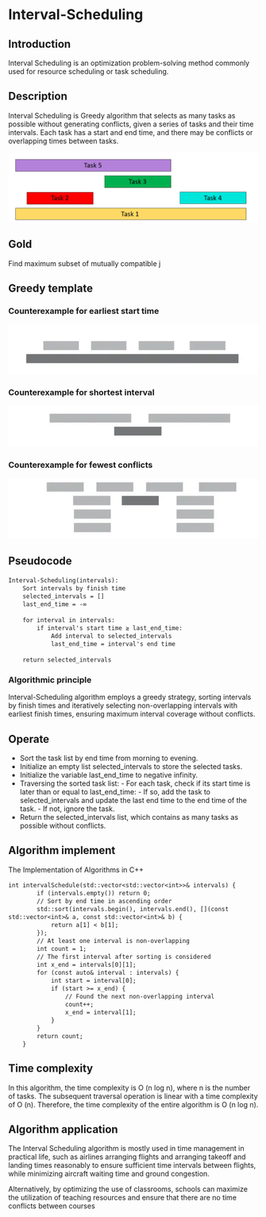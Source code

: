 # Interval-Scheduling

## Introduction
Interval Scheduling is an optimization problem-solving method commonly used for resource scheduling or task scheduling.

## Description
Interval Scheduling is Greedy algorithm that selects as many tasks as possible without generating conflicts, given a series of tasks and their time intervals. Each task has a start and end time, and there may be conflicts or overlapping times between tasks.

![Image Title](001.png)

## Gold
Find maximum subset of mutually compatible j

## Greedy template

### Counterexample for earliest start time
![Image Title](01.png)

### Counterexample for shortest interval
![Image Title](02.png)

### Counterexample for fewest conflicts
![Image Title](03.png)

## Pseudocode

```
Interval-Scheduling(intervals):
    Sort intervals by finish time
    selected_intervals = []
    last_end_time = -∞

    for interval in intervals:
        if interval's start time ≥ last_end_time:
            Add interval to selected_intervals
            last_end_time = interval's end time

    return selected_intervals

```
### Algorithmic principle

Interval-Scheduling algorithm employs a greedy strategy, sorting intervals by finish times and iteratively selecting non-overlapping intervals with earliest finish times, ensuring maximum interval coverage without conflicts.

## Operate

- Sort the task list by end time from morning to evening.
- Initialize an empty list selected_intervals to store the selected tasks.
- Initialize the variable last_end_time to negative infinity.
- Traversing the sorted task list:
      - For each task, check if its start time is later than or equal to last_end_time:
          - If so, add the task to selected_intervals and update the last end time to the end time of the task.
          - If not, ignore the task.
- Return the selected_intervals list, which contains as many tasks as possible without conflicts.





## Algorithm implement
The Implementation of Algorithms in C++
```
int intervalSchedule(std::vector<std::vector<int>>& intervals) {
        if (intervals.empty()) return 0;
        // Sort by end time in ascending order
        std::sort(intervals.begin(), intervals.end(), [](const std::vector<int>& a, const std::vector<int>& b) {
            return a[1] < b[1];
        });
        // At least one interval is non-overlapping
        int count = 1;
        // The first interval after sorting is considered
        int x_end = intervals[0][1];
        for (const auto& interval : intervals) {
            int start = interval[0];
            if (start >= x_end) {
                // Found the next non-overlapping interval
                count++;
                x_end = interval[1];
            }
        }
        return count;
    }

```

## Time complexity
In this algorithm, the time complexity is O (n log n), where n is the number of tasks. The subsequent traversal operation is linear with a time complexity of O (n). Therefore, the time complexity of the entire algorithm is O (n log n).

## Algorithm application
The Interval Scheduling algorithm is mostly used in time management in practical life, such as airlines arranging flights and arranging takeoff and landing times reasonably to ensure sufficient time intervals between flights, while minimizing aircraft waiting time and ground congestion.
>
Alternatively, by optimizing the use of classrooms, schools can maximize the utilization of teaching resources and ensure that there are no time conflicts between courses
